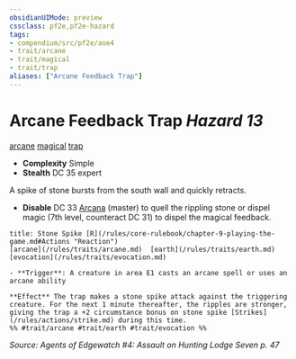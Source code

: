 ```yaml
---
obsidianUIMode: preview
cssclass: pf2e,pf2e-hazard
tags:
- compendium/src/pf2e/aoe4
- trait/arcane
- trait/magical
- trait/trap
aliases: ["Arcane Feedback Trap"]
---
```

# Arcane Feedback Trap *Hazard 13*  
[arcane](/rules/traits/arcane.md)  [magical](/rules/traits/magical.md)  [trap](/rules/traits/trap.md)  

- **Complexity** Simple
- **Stealth** DC 35 expert  

A spike of stone bursts from the south wall and quickly retracts.

- **Disable** DC 33 [Arcana](/compendium/skills.md#Arcana) (master) to quell the rippling stone or dispel magic (7th level, counteract DC 31) to dispel the magical feedback.  
     
```ad-embed-ability
title: Stone Spike [R](/rules/core-rulebook/chapter-9-playing-the-game.md#Actions "Reaction")
[arcane](/rules/traits/arcane.md)  [earth](/rules/traits/earth.md)  [evocation](/rules/traits/evocation.md)  

- **Trigger**: A creature in area E1 casts an arcane spell or uses an arcane ability

**Effect** The trap makes a stone spike attack against the triggering creature. For the next 1 minute thereafter, the ripples are stronger, giving the trap a +2 circumstance bonus on stone spike [Strikes](/rules/actions/strike.md) during this time.  
%% #trait/arcane #trait/earth #trait/evocation %%
```

*Source: Agents of Edgewatch #4: Assault on Hunting Lodge Seven p. 47*